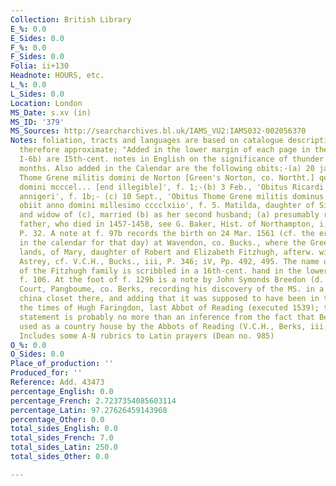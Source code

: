 ```yaml
---
Collection: British Library
E_%: 0.0
E_Sides: 0.0
F_%: 0.0
F_Sides: 0.0
Folia: ii+130
Headnote: HOURS, etc.
L_%: 0.0
L_Sides: 0.0
Location: London
MS_Date: s.xv (in)
MS_ID: '379'
MS_Sources: http://searcharchives.bl.uk/IAMS_VU2:IAMS032-002056370
Notes: foliation, tracts and languages are based on catalogue description and are
  therefore approximate; "Added in the lower margin of each page in the Calendar (ff.
  I-6b) are I5th-cent. notes in English on the significance of thunder in the various
  months. Also added in the Calendar are the following obits:-(a) 20 jan., 'Obitus
  Thome Grene militis domini de Norton [Green's Norton, co. Northt.] qui obiit anno
  domini mcccel... [end illegible]', f. 1;-(b) 3 Feb., 'Obitus Ricardi Midilton uenerabilis
  annigeri', f. 1b;- (c) 10 Sept., 'Obitus Thome Grene militis dominus de Norton qui
  obiit anno domini millesimo cccclxiio', f. 5. Matilda, daughter of Sir John Throgmorton
  and widow of (c), married (b) as her second husband; (a) presumably refers to (c)'s
  father, who died in 1457-1458, see G. Baker, Hist. of Northampton, i, 1822-1830,
  P. 32. A note at f. 97b records the birth on 24 Mar. 1561 (cf. the erased entry
  in the calendar for that day) at Wavendon, co. Bucks., where the Green family owned
  lands, of Mary, daughter of Robert and Elizabeth Fitzhugh, afterw. wife of William
  Astrey, cf. V.C.H., Bucks., iii, P. 346; iV, Pp. 492, 495. The name of another member
  of the Fitzhugh family is scribbled in a 16th-cent. hand in the lower margin of
  f. 106. At the foot of f. 129b is a note by John Symonds Breedon (d. 1838), of Bere
  Court, Pangboume, co. Berks, recording his discovery of the MS. in a drawer in the
  china closet there, and adding that it was supposed to have been in the house since
  the times of Hugh Faringdon, last Abbot of Reading (executed 1539); this latter
  statement is probably no more than an inference from the fact that Bere Court was
  used as a country house by the Abbots of Reading (V.C.H., Berks, iii, P. 303)."
  Includes some A-N rubrics to Latin prayers (Dean no. 985)
O_%: 0.0
O_Sides: 0.0
Place_of_production: ''
Produced_for: ''
Reference: Add. 43473
percentage_English: 0.0
percentage_French: 2.7237354085603114
percentage_Latin: 97.27626459143968
percentage_Other: 0.0
total_sides_English: 0.0
total_sides_French: 7.0
total_sides_Latin: 250.0
total_sides_Other: 0.0

---
```

